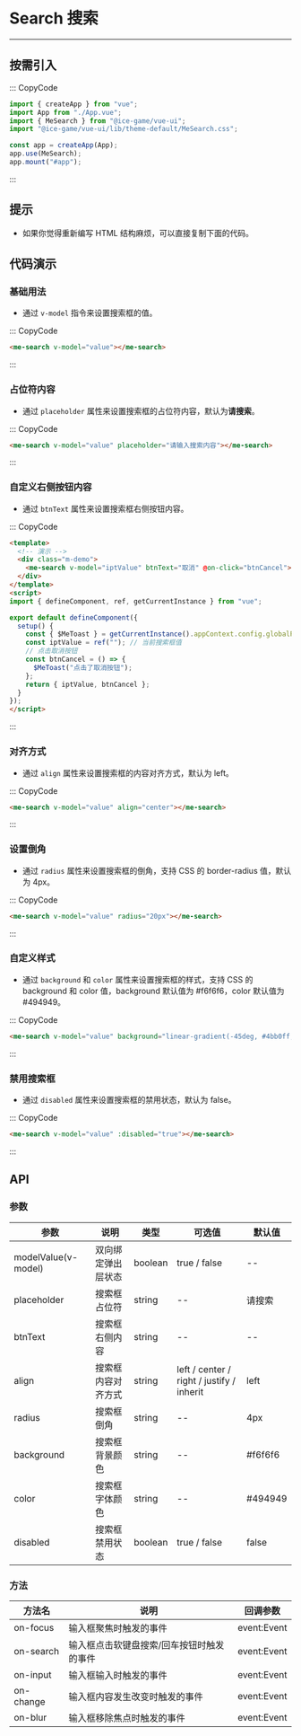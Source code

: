 # Search 搜索

---

## 按需引入

::: CopyCode

```JavaScript
import { createApp } from "vue";
import App from "./App.vue";
import { MeSearch } from "@ice-game/vue-ui";
import "@ice-game/vue-ui/lib/theme-default/MeSearch.css";

const app = createApp(App);
app.use(MeSearch);
app.mount("#app");
```

:::

## 提示

- 如果你觉得重新编写 HTML 结构麻烦，可以直接复制下面的代码。

## 代码演示

### 基础用法

- 通过 `v-model` 指令来设置搜索框的值。

::: CopyCode

```HTML
<me-search v-model="value"></me-search>
```

:::

### 占位符内容

- 通过 `placeholder` 属性来设置搜索框的占位符内容，默认为**请搜索**。

::: CopyCode

```HTML
<me-search v-model="value" placeholder="请输入搜索内容"></me-search>
```

:::

### 自定义右侧按钮内容

- 通过 `btnText` 属性来设置搜索框右侧按钮内容。

::: CopyCode

```HTML
<template>
  <!-- 演示 -->
  <div class="m-demo">
    <me-search v-model="iptValue" btnText="取消" @on-click="btnCancel"></me-search>
  </div>
</template>
<script>
import { defineComponent, ref, getCurrentInstance } from "vue";

export default defineComponent({
  setup() {
    const { $MeToast } = getCurrentInstance().appContext.config.globalProperties;
    const iptValue = ref(""); // 当前搜索框值
    // 点击取消按钮
    const btnCancel = () => {
      $MeToast("点击了取消按钮");
    };
    return { iptValue, btnCancel };
  }
});
</script>
```

:::

### 对齐方式

- 通过 `align` 属性来设置搜索框的内容对齐方式，默认为 left。

::: CopyCode

```HTML
<me-search v-model="value" align="center"></me-search>
```

:::

### 设置倒角

- 通过 `radius` 属性来设置搜索框的倒角，支持 CSS 的 border-radius 值，默认为 4px。

::: CopyCode

```HTML
<me-search v-model="value" radius="20px"></me-search>
```

:::

### 自定义样式

- 通过 `background` 和 `color` 属性来设置搜索框的样式，支持 CSS 的 background 和 color 值，background 默认值为 #f6f6f6，color 默认值为 #494949。

::: CopyCode

```HTML
<me-search v-model="value" background="linear-gradient(-45deg, #4bb0ff, #6149f6)" color="#fff"></me-search>
```

:::

### 禁用搜索框

- 通过 `disabled` 属性来设置搜索框的禁用状态，默认为 false。

::: CopyCode

```HTML
<me-search v-model="value" :disabled="true"></me-search>
```

:::

## API

### 参数

| 参数                | 说明               | 类型    | 可选值                                    | 默认值  |
| ------------------- | ------------------ | ------- | ----------------------------------------- | ------- |
| modelValue(v-model) | 双向绑定弹出层状态 | boolean | true / false                              | --      |
| placeholder         | 搜索框占位符       | string  | --                                        | 请搜索  |
| btnText             | 搜索框右侧内容     | string  | --                                        | --      |
| align               | 搜索框内容对齐方式 | string  | left / center / right / justify / inherit | left    |
| radius              | 搜索框倒角         | string  | --                                        | 4px     |
| background          | 搜索框背景颜色     | string  | --                                        | #f6f6f6 |
| color               | 搜索框字体颜色     | string  | --                                        | #494949 |
| disabled            | 搜索框禁用状态     | boolean | true / false                              | false   |

### 方法

| 方法名    | 说明                                      | 回调参数    |
| --------- | ----------------------------------------- | ----------- |
| on-focus  | 输入框聚焦时触发的事件                    | event:Event |
| on-search | 输入框点击软键盘搜索/回车按钮时触发的事件 | event:Event |
| on-input  | 输入框输入时触发的事件                    | event:Event |
| on-change | 输入框内容发生改变时触发的事件            | event:Event |
| on-blur   | 输入框移除焦点时触发的事件                | event:Event |
